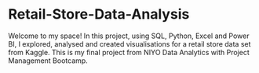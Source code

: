 # Retail-Store-Data-Analysis
Welcome to my space! In this project, using SQL, Python, Excel and Power BI, I explored, analysed and created visualisations for a retail store data set from Kaggle.
This is my final project from NIYO Data Analytics with Project Management Bootcamp.
